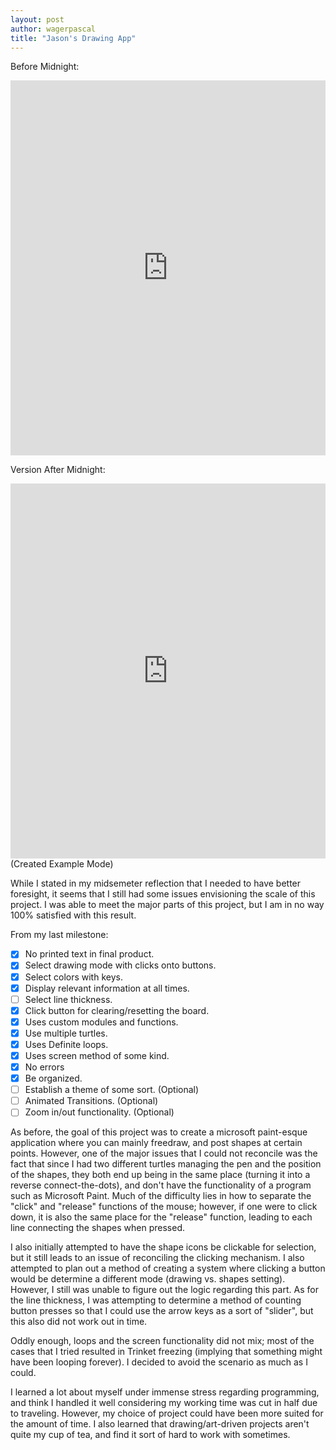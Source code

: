 ```yaml
---
layout: post
author: wagerpascal
title: "Jason's Drawing App"
---
```

Before Midnight:
<iframe src="https://trinket.io/embed/python/312c77f0f7" width="100%" height="600" frameborder="0" marginwidth="0" marginheight="0" allowfullscreen></iframe>

Version After Midnight:
<iframe src="https://trinket.io/embed/python/fb26078dc9" width="100%" height="600" frameborder="0" marginwidth="0" marginheight="0" allowfullscreen></iframe> (Created Example Mode)

While I stated in my midsemeter reflection that I needed to have better foresight, it seems that I still had some issues envisioning the scale of this project. I was able to meet the major parts of this project, but I am in no way 100% satisfied with this result.

From my last milestone:

- [X] No printed text in final product.
- [X] Select drawing mode with clicks onto buttons.
- [X] Select colors with keys. 
- [X] Display relevant information at all times.
- [ ] Select line thickness.
- [X] Click button for clearing/resetting the board.
- [X] Uses custom modules and functions.
- [X] Use multiple turtles.
- [X] Uses Definite loops.
- [X] Uses screen method of some kind.
- [X] No errors
- [X] Be organized. 
- [ ] Establish a theme of some sort. (Optional)
- [ ] Animated Transitions. (Optional)
- [ ] Zoom in/out functionality. (Optional)

As before, the goal of this project was to create a microsoft paint-esque application where you can mainly freedraw, and post shapes at certain points. However, one of the major issues that I could not reconcile was the fact that since I had two different turtles managing the pen and the position of the shapes,
they both end up being in the same place (turning it into a reverse connect-the-dots), and don't have the functionality of a program such as Microsoft Paint. Much of the difficulty lies in how to separate the "click" and "release" functions of the mouse; however, if one were to click down, it is also the same place for the "release" function, leading to each line connecting the shapes when pressed.

I also initially attempted to have the shape icons be clickable for selection, but it still leads to an issue of reconciling the clicking mechanism. I also attempted to plan out a method of creating a system where clicking a button would be determine a different mode (drawing vs. shapes setting). However, I still was unable to figure out the logic regarding this part.
As for the line thickness, I was attempting to determine a method of counting button presses so that I could use the arrow keys as a sort of "slider", but this also did not work out in time.

Oddly enough, loops and the screen functionality did not mix; most of the cases that I tried resulted in Trinket freezing (implying that something might have been looping forever). I decided to avoid the scenario as much as I could.

I learned a lot about myself under immense stress regarding programming, and think I handled it well considering my working time was cut in half due to traveling. However, my choice of project could have been more suited for the amount of time.
I also learned that drawing/art-driven projects aren't quite my cup of tea, and find it sort of hard to work with sometimes.
